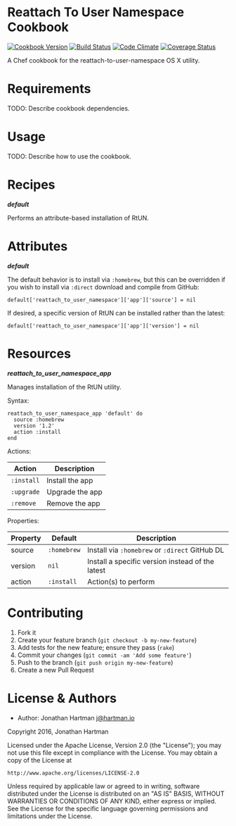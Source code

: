 Reattach To User Namespace Cookbook
===================================
[![Cookbook Version](https://img.shields.io/cookbook/v/reattach-to-user-namespace.svg)][cookbook]
[![Build Status](https://img.shields.io/travis/RoboticCheese/reattach-to-user-namespace-chef.svg)][travis]
[![Code Climate](https://img.shields.io/codeclimate/github/RoboticCheese/reattach-to-user-namespace-chef.svg)][codeclimate]
[![Coverage Status](https://img.shields.io/coveralls/RoboticCheese/reattach-to-user-namespace-chef.svg)][coveralls]

[cookbook]: https://supermarket.chef.io/cookbooks/reattach-to-user-namespace
[travis]: https://travis-ci.org/RoboticCheese/reattach-to-user-namespace-chef
[codeclimate]: https://codeclimate.com/github/RoboticCheese/reattach-to-user-namespace-chef
[coveralls]: https://coveralls.io/r/RoboticCheese/reattach-to-user-namespace-chef

A Chef cookbook for the reattach-to-user-namespace OS X utility.

Requirements
============

TODO: Describe cookbook dependencies.

Usage
=====

TODO: Describe how to use the cookbook.

Recipes
=======

***default***

Performs an attribute-based installation of RtUN.

Attributes
==========

***default***

The default behavior is to install via `:homebrew`, but this can be overridden
if you wish to install via `:direct` download and compile from GitHub:

    default['reattach_to_user_namespace']['app']['source'] = nil

If desired, a specific version of RtUN can be installed rather than the latest:

    default['reattach_to_user_namespace']['app']['version'] = nil

Resources
=========

***reattach_to_user_namespace_app***

Manages installation of the RtUN utility.

Syntax:

    reattach_to_user_namespace_app 'default' do
      source :homebrew
      version '1.2'
      action :install
    end

Actions:

| Action     | Description     |
|------------|-----------------|
| `:install` | Install the app |
| `:upgrade` | Upgrade the app |
| `:remove`  | Remove the app  |

Properties:

| Property | Default     | Description                                       |
|--------- |-------------|---------------------------------------------------|
| source   | `:homebrew` | Install via `:homebrew` or `:direct` GitHub DL    |
| version  | `nil`       | Install a specific version instead of the latest  |
| action   | `:install`  | Action(s) to perform                              |

Contributing
============

1. Fork it
2. Create your feature branch (`git checkout -b my-new-feature`)
3. Add tests for the new feature; ensure they pass (`rake`)
4. Commit your changes (`git commit -am 'Add some feature'`)
5. Push to the branch (`git push origin my-new-feature`)
6. Create a new Pull Request

License & Authors
=================
- Author: Jonathan Hartman <j@hartman.io>

Copyright 2016, Jonathan Hartman

Licensed under the Apache License, Version 2.0 (the "License");
you may not use this file except in compliance with the License.
You may obtain a copy of the License at

    http://www.apache.org/licenses/LICENSE-2.0

Unless required by applicable law or agreed to in writing, software
distributed under the License is distributed on an "AS IS" BASIS,
WITHOUT WARRANTIES OR CONDITIONS OF ANY KIND, either express or implied.
See the License for the specific language governing permissions and
limitations under the License.
